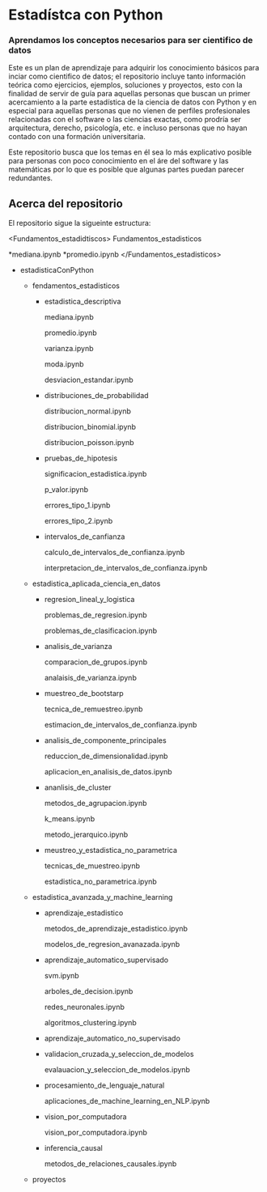 # Estadístca con Python

### Aprendamos los conceptos necesarios para ser cientifico de datos

 Este es un plan de aprendizaje para adquirir los conocimiento básicos para inciar como cientifico de datos; el repositorio  incluye tanto información teórica como ejercicios, ejemplos, soluciones y proyectos, esto con la finalidad de servir de guía para aquellas personas que buscan un primer acercamiento a la parte estadística de la ciencia de datos con Python y en especial para aquellas personas que no vienen de perfiles profesionales relacionadas con el software o las ciencias exactas, como prodría ser arquitectura, derecho, psicología, etc. e incluso personas que no hayan contado con una formación universitaria.

 Este repositorio busca que los temas en él sea lo más explicativo posible para personas con poco conocimiento en el áre del software y las matemáticas por lo que es posible que algunas partes puedan parecer redundantes. 

 ## Acerca del repositorio

 El repositorio sigue la sigueinte estructura:

 <Fundamentos_estadidtiscos>
 <sumary>Fundamentos_estadisticos</sumary>

 *mediana.ipynb
 *promedio.ipynb
 </Fundamentos_estadisticos>

 - estadisticaConPython
    - fendamentos_estadisticos
        - estadistica_descriptiva
            
            mediana.ipynb
            
            promedio.ipynb
            
            varianza.ipynb
            
            moda.ipynb
            
            desviacion_estandar.ipynb
            
        - distribuciones_de_probabilidad
            
            distribucion_normal.ipynb
            
            distribucion_binomial.ipynb
            
            distribucion_poisson.ipynb
            
        - pruebas_de_hipotesis
            
            significacion_estadistica.ipynb
            
            p_valor.ipynb
            
            errores_tipo_1.ipynb
            
            errores_tipo_2.ipynb
            
        - intervalos_de_canfianza
            
            calculo_de_intervalos_de_confianza.ipynb
            
            interpretacion_de_intervalos_de_confianza.ipynb
            
    - estadistica_aplicada_ciencia_en_datos
        - regresion_lineal_y_logistica
            
            problemas_de_regresion.ipynb
            
            problemas_de_clasificacion.ipynb
            
        - analisis_de_varianza
            
            comparacion_de_grupos.ipynb
            
            analaisis_de_varianza.ipynb
            
        - muestreo_de_bootstarp
            
            tecnica_de_remuestreo.ipynb
            
            estimacion_de_intervalos_de_confianza.ipynb
            
        - analisis_de_componente_principales
            
            reduccion_de_dimensionalidad.ipynb
            
            aplicacion_en_analisis_de_datos.ipynb
            
        - ananlisis_de_cluster
            
            metodos_de_agrupacion.ipynb
            
            k_means.ipynb
            
            metodo_jerarquico.ipynb
            
        - meustreo_y_estadistica_no_parametrica
            
            tecnicas_de_muestreo.ipynb
            
            estadistica_no_parametrica.ipynb
            
    - estadistica_avanzada_y_machine_learning
        - aprendizaje_estadistico
            
            metodos_de_aprendizaje_estadistico.ipynb
            
            modelos_de_regresion_avanazada.ipynb
            
        - aprendizaje_automatico_supervisado
            
            svm.ipynb
            
            arboles_de_decision.ipynb
            
            redes_neuronales.ipynb
            
            algoritmos_clustering.ipynb
            
        - aprendizaje_automatico_no_supervisado
        - validacion_cruzada_y_seleccion_de_modelos
            
            evalauacion_y_seleccion_de_modelos.ipynb
            
        - procesamiento_de_lenguaje_natural
            
            aplicaciones_de_machine_learning_en_NLP.ipynb
            
        - vision_por_computadora
            
            vision_por_computadora.ipynb
            
        - inferencia_causal
            
            metodos_de_relaciones_causales.ipynb
            
    - proyectos